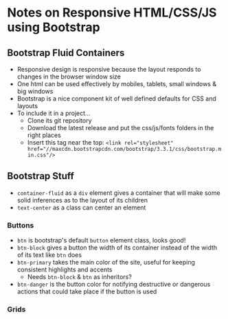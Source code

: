 # Notes on Responsive HTML/CSS/JS using Bootstrap

## Bootstrap Fluid Containers
- Responsive design is responsive because the layout responds to changes in the browser window size
- One html can be used effectively by mobiles, tablets, small windows & big windows
- Bootstrap is a nice component kit of well defined defaults for CSS and layouts
- To include it in a project...
  - Clone its git repository
  - Download the latest release and put the css/js/fonts folders in the right places
  - Insert this tag near the top:
`<link rel="stylesheet" href="//maxcdn.bootstrapcdn.com/bootstrap/3.3.1/css/bootstrap.min.css"/>`

## Bootstrap Stuff
- `container-fluid` as a `div` element gives a container that will make some solid inferences as to the layout of its children
- `text-center` as a class can center an element

### Buttons
- `btn` is bootstrap's default `button` element class, looks good!
- `btn-block` gives a button the width of its container instead of the width of its text like `btn` does
- `btn-primary` takes the main color of the site, useful for keeping consistent highlights and accents
  - Needs `btn-block` & `btn` as inheritors?
- `btn-danger` is the button color for notifying destructive or dangerous actions that could take place if the button is used

### Grids

